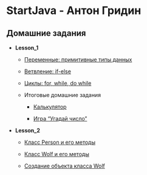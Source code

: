 # StartJava - Антон Гридин
## Домашние задания

+ **Lesson_1**

  + [Переменные: примитивные типы данных](https://github.com/OEMG/StartJava/blob/main/Lesson_1/VariablesTheme.java)

  + [Ветвление: if-else](https://github.com/OEMG/StartJava/blob/main/Lesson_1/IfElseStatementTheme.java) 

  + [Циклы: for, while, do while](https://github.com/OEMG/StartJava/blob/main/Lesson_1/CyclesTheme.java)

  + Итоговые домашние задания

    + [Калькулятор](https://github.com/OEMG/StartJava/blob/main/Lesson_1/Calculator.java)

    + [Игра “Угадай число”](https://github.com/OEMG/StartJava/blob/main/Lesson_1/MyFirstGame.java)

+ **Lesson_2**

  + [Класс Person и его методы](https://github.com/OEMG/StartJava/blob/main/Lesson_2/Person.java)

  + [Класс Wolf и его методы](https://github.com/OEMG/StartJava/blob/main/Lesson_2/Wolf.java)

  + [Создание объекта класса Wolf](https://github.com/OEMG/StartJava/blob/main/Lesson_2/WolfTest.java)


